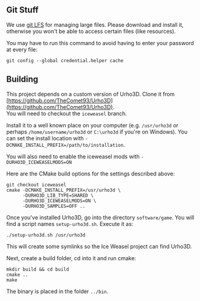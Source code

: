 Git Stuff
---------
We use  [git  LFS](https://git-lfs.github.com/) for managing large files. Please
download and  install  it,  otherwise  you won't be able to access certain files
(like resources).

You may have to run this command to avoid having to enter your password at every file:
```
git config --global credential.helper cache
```

Building
--------
This  project  depends  on  a   custom   version   of   Urho3D.  Clone  it  from
[https://github.com/TheComet93/Urho3D](https://github.com/TheComet93/Urho3D).   
You will need to checkout the ```iceweasel``` branch.

Install it to a well  known  place  on  your computer (e.g. ```/usr/urho3d``` or
perhaps  ```/home/username/urho3d```  or  ```C:\urho3d``` if you're on Windows).
You can set the install location with ```-DCMAKE_INSTALL_PREFIX=/path/to/installation```.

You will also need to enable the iceweasel mods with ```-DURHO3D_ICEWEASELMODS=ON```

Here are the CMake build options for the settings described above:
```
git checkout iceweasel
cmake -DCMAKE_INSTALL_PREFIX=/usr/urho3d \
      -DURHO3D_LIB_TYPE=SHARED \
      -DURHO3D_ICEWEASELMODS=ON \
      -DURHO3D_SAMPLES=OFF ..
```

Once you've  installed  Urho3D,  go  into the directory ```software/game```. You
will find a script names ```setup-urho3d.sh```. Execute it as:
```
./setup-urho3d.sh /usr/urho3d
```
This will create some symlinks so the Ice Weasel project can find Urho3D.

Next, create a build folder, cd into it and run cmake:
```
mkdir build && cd build
cmake ..
make
```

The binary is placed in the folder ```../bin```.

